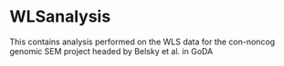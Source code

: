 # WLSanalysis
This contains analysis performed on the WLS data for the con-noncog genomic SEM project headed by Belsky et al. in GoDA
